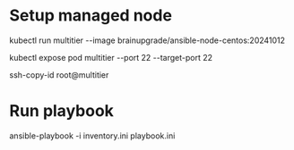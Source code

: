 # Setup managed node
kubectl run multitier --image brainupgrade/ansible-node-centos:20241012

kubectl expose pod multitier --port 22 --target-port 22

ssh-copy-id root@multitier


# Run playbook
ansible-playbook -i inventory.ini playbook.ini